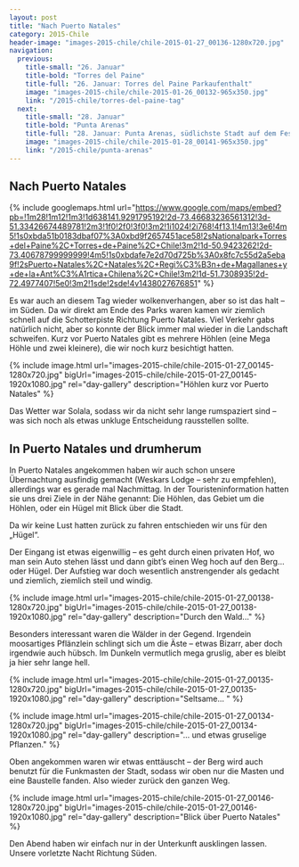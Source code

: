 ```yaml
---
layout: post
title: "Nach Puerto Natales"
category: 2015-Chile
header-image: "images-2015-chile/chile-2015-01-27_00136-1280x720.jpg"
navigation:
  previous:
    title-small: "26. Januar"
    title-bold: "Torres del Paine"
    title-full: "26. Januar: Torres del Paine Parkaufenthalt"
    image: "images-2015-chile/chile-2015-01-26_00132-965x350.jpg"
    link: "/2015-chile/torres-del-paine-tag"
  next:
    title-small: "28. Januar"
    title-bold: "Punta Arenas"
    title-full: "28. Januar: Punta Arenas, südlichste Stadt auf dem Festland"
    image: "images-2015-chile/chile-2015-01-28_00141-965x350.jpg"
    link: "/2015-chile/punta-arenas"
---
```

## Nach Puerto Natales

{% include googlemaps.html url="https://www.google.com/maps/embed?pb=!1m28!1m12!1m3!1d638141.9291795192!2d-73.46683236561312!3d-51.33426674489781!2m3!1f0!2f0!3f0!3m2!1i1024!2i768!4f13.1!4m13!3e6!4m5!1s0xbda51b0183dbaf07%3A0xbd9f2657451ace58!2sNationalpark+Torres+del+Paine%2C+Torres+de+Paine%2C+Chile!3m2!1d-50.9423262!2d-73.40678799999999!4m5!1s0xbdafe7e2d70d725b%3A0x8fc7c55d2a5eba9f!2sPuerto+Natales%2C+Natales%2C+Regi%C3%B3n+de+Magallanes+y+de+la+Ant%C3%A1rtica+Chilena%2C+Chile!3m2!1d-51.7308935!2d-72.4977407!5e0!3m2!1sde!2sde!4v1438027676851" %}

Es war auch an diesem Tag wieder wolkenverhangen, aber so ist das halt – im Süden. Da wir direkt am Ende des Parks waren kamen wir ziemlich schnell auf die Schotterpiste Richtung Puerto Natales. Viel Verkehr gabs natürlich nicht, aber so konnte der Blick immer mal wieder in die Landschaft schweifen. Kurz vor Puerto Natales gibt es mehrere Höhlen (eine Mega Höhle und zwei kleinere), die wir noch kurz besichtigt hatten.

{% include image.html url="images-2015-chile/chile-2015-01-27_00145-1280x720.jpg" bigUrl="images-2015-chile/chile-2015-01-27_00145-1920x1080.jpg" rel="day-gallery" description="Höhlen kurz vor Puerto Natales" %}

Das Wetter war Solala, sodass wir da nicht sehr lange rumspaziert sind – was sich noch als etwas unkluge Entscheidung rausstellen sollte.

## In Puerto Natales und drumherum

In Puerto Natales angekommen haben wir auch schon unsere Übernachtung ausfindig gemacht (Weskars Lodge – sehr zu empfehlen), allerdings war es gerade mal Nachmittag. In der Touristeninformation hatten sie uns drei Ziele in der Nähe genannt: Die Höhlen, das Gebiet um die Höhlen, oder ein Hügel mit Blick über die Stadt.

Da wir keine Lust hatten zurück zu fahren entschieden wir uns für den „Hügel“.

Der Eingang ist etwas eigenwillig – es geht durch einen privaten Hof, wo man sein Auto stehen lässt und dann gibt’s einen Weg hoch auf den Berg… oder Hügel. Der Aufstieg war doch wesentlich anstrengender als gedacht und ziemlich, ziemlich steil und windig.

{% include image.html url="images-2015-chile/chile-2015-01-27_00138-1280x720.jpg" bigUrl="images-2015-chile/chile-2015-01-27_00138-1920x1080.jpg" rel="day-gallery" description="Durch den Wald..." %}

Besonders interessant waren die Wälder in der Gegend. Irgendein moosartiges Pflänzlein schlingt sich um die Äste – etwas Bizarr, aber doch irgendwie auch hübsch. Im Dunkeln vermutlich mega gruslig, aber es bleibt ja hier sehr lange hell.

{% include image.html url="images-2015-chile/chile-2015-01-27_00135-1280x720.jpg" bigUrl="images-2015-chile/chile-2015-01-27_00135-1920x1080.jpg" rel="day-gallery" description="Seltsame... " %}

{% include image.html url="images-2015-chile/chile-2015-01-27_00134-1280x720.jpg" bigUrl="images-2015-chile/chile-2015-01-27_00134-1920x1080.jpg" rel="day-gallery" description="... und etwas gruselige Pflanzen." %}

Oben angekommen waren wir etwas enttäuscht – der Berg wird auch benutzt für die Funkmasten der Stadt, sodass wir oben nur die Masten und eine Baustelle fanden. Also wieder zurück den ganzen Weg.

{% include image.html url="images-2015-chile/chile-2015-01-27_00146-1280x720.jpg" bigUrl="images-2015-chile/chile-2015-01-27_00146-1920x1080.jpg" rel="day-gallery" description="Blick über Puerto Natales" %}

Den Abend haben wir einfach nur in der Unterkunft ausklingen lassen. Unsere vorletzte Nacht Richtung Süden.

